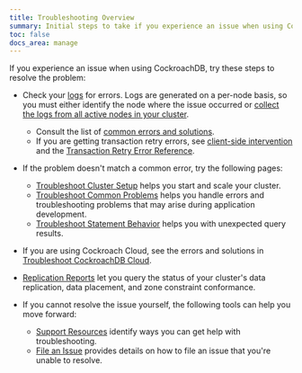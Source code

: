 ```yaml
---
title: Troubleshooting Overview
summary: Initial steps to take if you experience an issue when using CockroachDB.
toc: false
docs_area: manage
---
```


If you experience an issue when using CockroachDB, try these steps to resolve the problem:

- Check your [logs](logging-overview.html) for errors. Logs are generated on a per-node basis, so you must either identify the node where the issue occurred or [collect the logs from all active nodes in your cluster](cockroach-debug-zip.html).
  - Consult the list of [common errors and solutions](common-errors.html).
  - If you are getting transaction retry errors, see [client-side intervention](transactions.html#client-side-intervention) and the [Transaction Retry Error Reference](transaction-retry-error-reference.html).

- If the problem doesn't match a common error, try the following pages:
  - [Troubleshoot Cluster Setup](cluster-setup-troubleshooting.html) helps you start and scale your cluster.
  - [Troubleshoot Common Problems](error-handling-and-troubleshooting.html) helps you handle errors and troubleshooting problems that may arise during application development.
  - [Troubleshoot Statement Behavior](query-behavior-troubleshooting.html) helps you with unexpected query results.

- If you are using Cockroach Cloud, see the errors and solutions in [Troubleshoot CockroachDB Cloud](../cockroachcloud/troubleshooting-page.html).

- [Replication Reports](query-replication-reports.html) let you query the status of your cluster's data replication, data placement, and zone constraint conformance.

- If you cannot resolve the issue yourself, the following tools can help you move forward:
  - [Support Resources](support-resources.html) identify ways you can get help with troubleshooting.
  - [File an Issue](file-an-issue.html) provides details on how to file an issue that you're unable to resolve.
